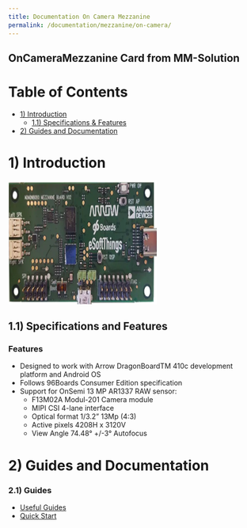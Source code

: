 ```yaml
---
title: Documentation On Camera Mezzanine
permalink: /documentation/mezzanine/on-camera/
---
```


## OnCameraMezzanine Card from MM-Solution

# Table of Contents
- [1) Introduction](#1-introduction)
  - [1.1) Specifications & Features](#11-specifications-and-features)
- [2) Guides and Documentation](#2-guides-and-documentation)

# 1) Introduction

<img src="https://github.com/96boards/website/blob/master/_product/mezzanine/voice-ui/images/voice-ui-front-sd.png?raw=true" data-canonical-src="https://github.com/96boards/website/blob/master/_product/mezzanine/voice-ui/images/voice-ui-front-sd.png?raw=true" width="300" height="250" />

## 1.1) Specifications and Features

### Features

- Designed to work with Arrow DragonBoardTM 410c development platform and Android OS
- Follows 96Boards Consumer Edition specification
- Support for OnSemi 13 MP AR1337 RAW sensor:
   - F13M02A Modul-201 Camera module
   - MIPI CSI 4-lane interface
   - Optical format 1/3.2” 13Mp (4:3)
   - Active pixels 4208H x 3120V
   - View Angle 74.48° +/-3° Autofocus


# 2) Guides and Documentation

### 2.1) Guides

- [Useful Guides](guides/)
- [Quick Start](files/on-camera-quick-start.pdf)